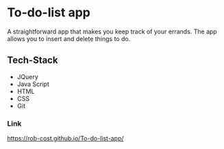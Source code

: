 # To-do-list app
 A straightforward app that makes you keep track of your errands. The app allows you to insert and delete things to do.

 ## Tech-Stack
 - JQuery
 - Java Script
 - HTML
 - CSS
 - Git

### Link
https://rob-cost.github.io/To-do-list-app/
